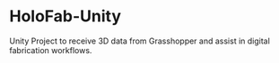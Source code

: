 # HoloFab-Unity
 Unity Project to receive 3D data from Grasshopper and assist in digital fabrication workflows.
